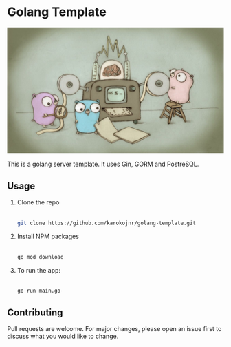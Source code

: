 # Golang Template

![alt text](./gophers.jpg)

This is a golang server template. It uses Gin, GORM and PostreSQL.

## Usage

1. Clone the repo

   ```sh

   git clone https://github.com/karokojnr/golang-template.git

   ```

2. Install NPM packages

   ```sh

   go mod download

   ```

3. To run the app:

   ```sh

   go run main.go

   ```


## Contributing

Pull requests are welcome. For major changes, please open an issue first to discuss what you would like to change.
